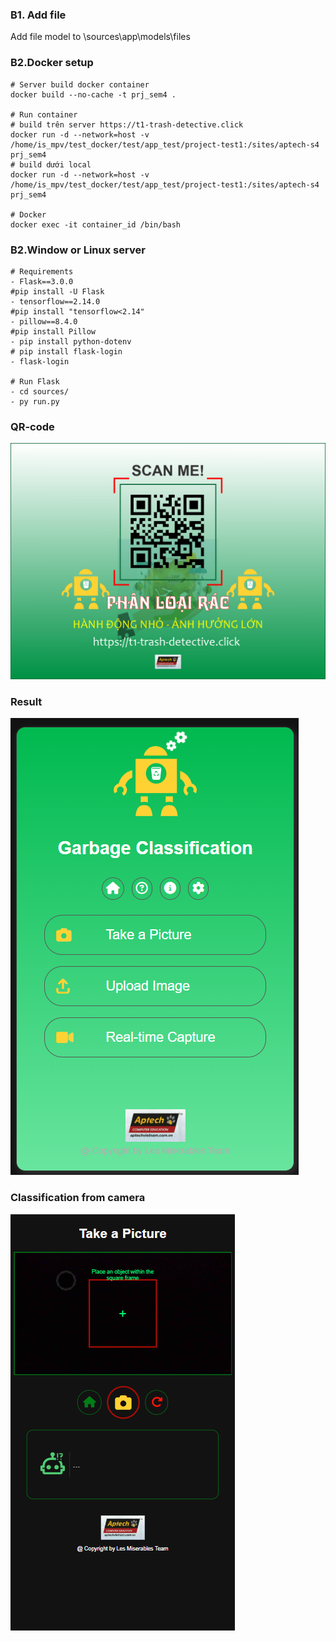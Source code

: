 ### B1. Add file
Add file model to \sources\app\models\files

### B2.Docker setup

    # Server build docker container
    docker build --no-cache -t prj_sem4 .

    # Run container
    # build trên server https://t1-trash-detective.click
    docker run -d --network=host -v /home/is_mpv/test_docker/test/app_test/project-test1:/sites/aptech-s4 prj_sem4
    # build dưới local
    docker run -d --network=host -v /home/is_mpv/test_docker/test/app_test/project-test1:/sites/aptech-s4 prj_sem4

    # Docker
    docker exec -it container_id /bin/bash

### B2.Window or Linux server

    # Requirements 
    - Flask==3.0.0
    #pip install -U Flask
    - tensorflow==2.14.0
    #pip install "tensorflow<2.14" 
    - pillow==8.4.0
    #pip install Pillow
    - pip install python-dotenv
    # pip install flask-login
    - flask-login

    # Run Flask
    - cd sources/
    - py run.py


### QR-code
![Alt text](QR-code.png)

### Result
![Alt text](image.png)

### Classification from camera

![Alt text](image-1.png)